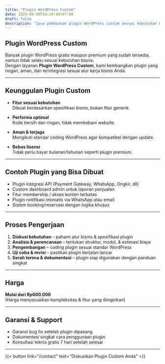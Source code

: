 ```yaml
---
title: "Plugin WordPress Custom"
date: 2025-09-30T10:20:00+07:00
draft: false
description: "Jasa pembuatan plugin WordPress custom sesuai kebutuhan bisnis Anda"
---
```


## Plugin WordPress Custom

Banyak plugin WordPress gratis maupun premium yang sudah tersedia, namun tidak selalu sesuai kebutuhan bisnis.  
Dengan layanan **Plugin WordPress Custom**, kami kembangkan plugin yang ringan, aman, dan terintegrasi sesuai alur kerja bisnis Anda.

---

## Keunggulan Plugin Custom

- **Fitur sesuai kebutuhan**  
  Dibuat berdasarkan spesifikasi bisnis, bukan fitur generik.  

- **Performa optimal**  
  Kode bersih dan ringan, tidak membebani website.  

- **Aman & terjaga**  
  Mengikuti standar coding WordPress agar kompatibel dengan update.  

- **Bebas lisensi**  
  Tidak perlu bayar bulanan/tahunan seperti plugin premium.  

---

## Contoh Plugin yang Bisa Dibuat

- Plugin integrasi API (Payment Gateway, WhatsApp, Ongkir, dll)  
- Custom dashboard admin untuk laporan penjualan  
- Fitur membership / akses konten terbatas  
- Plugin notifikasi otomatis via WhatsApp atau email  
- Sistem booking/reservasi dengan logika khusus  

---

## Proses Pengerjaan

1. **Diskusi kebutuhan** – pahami alur bisnis & spesifikasi plugin  
2. **Analisis & perencanaan** – tentukan struktur, modul, & estimasi biaya  
3. **Pengembangan** – coding plugin sesuai standar WordPress  
4. **Uji coba & revisi** – pastikan plugin berjalan lancar  
5. **Serah terima & dokumentasi** – plugin siap digunakan dengan panduan singkat  

---

## Harga

**Mulai dari Rp600.000**  
(Harga menyesuaikan kompleksitas & fitur yang diinginkan)

---

## Garansi & Support

- Garansi bug fix setelah plugin dipasang  
- Dokumentasi singkat cara penggunaan plugin  
- Konsultasi teknis gratis 7 hari setelah selesai  

---

{{< button link="/contact" text="Diskusikan Plugin Custom Anda" >}}
